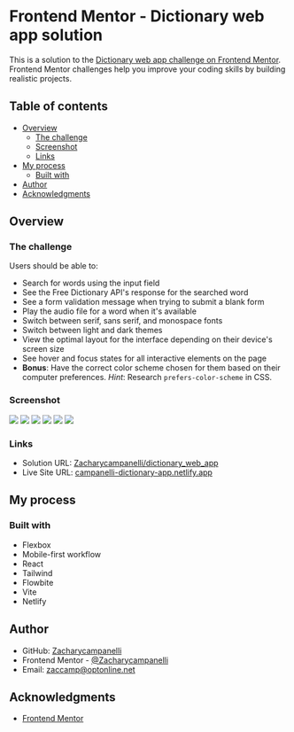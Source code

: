 # Frontend Mentor - Dictionary web app solution

This is a solution to the [Dictionary web app challenge on Frontend Mentor](https://www.frontendmentor.io/challenges/dictionary-web-app-h5wwnyuKFL). Frontend Mentor challenges help you improve your coding skills by building realistic projects.

## Table of contents

- [Overview](#overview)
  - [The challenge](#the-challenge)
  - [Screenshot](#screenshot)
  - [Links](#links)
- [My process](#my-process)
  - [Built with](#built-with)
- [Author](#author)
- [Acknowledgments](#acknowledgments)

## Overview

### The challenge

Users should be able to:

- Search for words using the input field
- See the Free Dictionary API's response for the searched word
- See a form validation message when trying to submit a blank form
- Play the audio file for a word when it's available
- Switch between serif, sans serif, and monospace fonts
- Switch between light and dark themes
- View the optimal layout for the interface depending on their device's screen size
- See hover and focus states for all interactive elements on the page
- **Bonus**: Have the correct color scheme chosen for them based on their computer preferences. _Hint_: Research `prefers-color-scheme` in CSS.

### Screenshot

![](./src/assets/images/screenshots/Mobile1.jpeg)
![](./src/assets/images/screenshots/Mobile2.jpeg)
![](./src/assets/images/screenshots/Tablet1.jpeg)
![](./src/assets/images/screenshots/Tablet2.jpeg)
![](./src/assets/images/screenshots/Desktop1.jpeg)
![](./src/assets/images/screenshots/Desktop2.jpeg)

### Links

- Solution URL: [Zacharycampanelli/dictionary_web_app](https://github.com/Zacharycampanelli/dictionary_web_app)
- Live Site URL: [campanelli-dictionary-app.netlify.app](https://campanelli-dictionary-app.netlify.app/)

## My process

### Built with

- Flexbox
- Mobile-first workflow
- React
- Tailwind
- Flowbite
- Vite
- Netlify

## Author

- GitHub: [Zacharycampanelli](https://github.com/Zacharycampanelli)
- Frontend Mentor - [@Zacharycampanelli](https://www.frontendmentor.io/profile/Zacharycampanelli)
- Email: [zaccamp@optonline.net](mailto:zaccamp@optonline.net)

## Acknowledgments

- [Frontend Mentor](https://www.frontendmentor.io)
